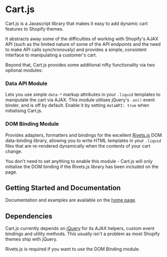 # Cart.js

Cart.js is a Javascript library that makes it easy to add dynamic cart features to Shopify themes.

It abstracts away some of the difficulties of working with Shopify's AJAX API (such as the limited nature of some of the
API endpoints and the need to make API calls synchronously) and provides a simple, consistent interface to manipulating
a customer's cart.

Beyond that, Cart.js provides some additional nifty functionality via two optional modules:


### Data API Module

Lets you use simple `data-*` markup attributes in your `.liquid` templates to manipulate the cart via AJAX. This module
utilises jQuery's `.on()` event binder, and is off by default. Enable it by setting `dataAPI: true` when initialising
Cart.js.


### DOM Binding Module

Provides adapters, formatters and bindings for the excellent [Rivets.js](http://rivetsjs.com) DOM data-binding library,
allowing you to write HTML templates in your `.liquid` files that are re-rendered dynamically when the contents of your
cart change.

You don't need to set anything to enable this module - Cart.js will only initialise the DOM binding if the Rivets.js
library has been included on the page.


## Getting Started and Documentation

Documentation and examples are available on the [home page](http://cart-js.myshopify.com).


## Dependencies

Cart.js currently depends on [jQuery](http://jquery.com) for its AJAX helpers, custom event bindings and utility
methods. This usually isn't a problem as most Shopify themes ship with jQuery.

Rivets.js is required if you want to use the DOM Binding module.